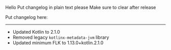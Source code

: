 Hello
Put changelog in plain text please
Make sure to clear after release

Put changelog here:

-----------------
- Updated Kotlin to 2.1.0
- Removed legacy `kotlinx-metadata-jvm` library
- Updated minimum FLK to 1.13.0+kotlin.2.1.0